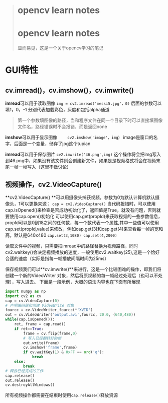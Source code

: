 >#  opencv learn notes
>#  opencv learn notes
> 显而易见，这是一个关于opencv学习的笔记

# GUI特性
## cv.imread()，cv.imshow()，cv.imwrite()
**imread**可以用于读取图像
`img = cv2.imread('messi5.jpg'，0)`
后面的参数可以填1，0，-1
分别代表加载彩色，灰度和包括alpha通道

> 第一个参数填图像的路径，当和程序文件在同一个目录下时可以直接填图像文件名，路径错误时不会报错，而是返回none

**imshow**可以用于显示图像
`    cv2.imshow('image'，img）`
image是窗口的名字，后面是一个变量，储存了jpg这个tupian

**imread**可以用于保存图片
`cv2.imwrite('46.png',img)`
这个操作将会把img写入到46.png中，如果没有该文件则会创建新文件，如果是是视频格式将会在视频末尾一帧一帧写入（这里不做讨论）
## 视频操作，cv2.VideoCapture() 
**cv2.VideoCapture() **可以用摄像头捕获视频，参数为0为默认计算机默认摄像头，1可以更换来源；
`cap = cv2.VideoCapture()`
当代码报错时，可以使用cap.isOpened()来检查是否成功初始化了，返回值是True，就没有问题，否则就要使用cap.open()初始化
可以使用cap.get(propId)来获取视频的一些参数信息，propId可以是0到18之间的任何数，每一个数代表一个属性,其中一些值可以使用cap.set(propId,value)来修改，例如cap.get(3)和cap.get(4)来查看每一帧的宽和高，默认是640x480
`cap.set(3,1080) cap.set(4,2000)`

读取文件中的视频，只需要把imread中的路径替换为视频路径，同时cv2.waitkey()会决定视频播放的速度，一般使用cv2.waitkey(25),这是一个恰好合适的速度（实际是指每一帧播放间隔时间为25ms）

保存视频我们可以**cv.imwrite()**来进行，这是一个比较困难的操作，即我们将创建一个新的VideoWriter 对象，然后将原视频的每一帧经过处理后（也可以不处理），写入进去。
下面是一段示例，大概的语法内容也在下面有所展现
```python
import numpy as np
import cv2 as cv
cap = cv.VideoCapture(0)
# 声明编码器和创建 VideoWrite 对象
fourcc = cv.VideoWriter_fourcc(*'XVID')
out = cv.VideoWriter('output.avi',fourcc, 20.0, (640,480))
while(cap.isOpened()):
    ret, frame = cap.read()
    if ret==True:
        frame = cv.flip(frame,0)
        # 写入已经翻转好的帧
        out.write(frame)
        cv.imshow('frame',frame)
        if cv.waitKey(1) & 0xFF == ord('q'):
            break
    else:
        break
# 释放已经完成的工作
cap.release()
out.release()
cv.destroyAllWindows()

```

所有视频操作都需要在结束时使用`cap.release()`释放资源